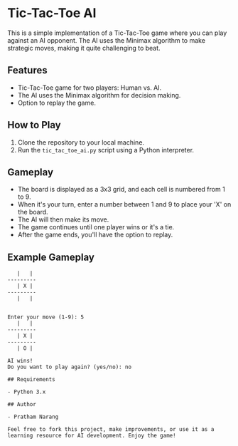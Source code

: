 # Tic-Tac-Toe AI

This is a simple implementation of a Tic-Tac-Toe game where you can play against an AI opponent. The AI uses the Minimax algorithm to make strategic moves, making it quite challenging to beat.

## Features

- Tic-Tac-Toe game for two players: Human vs. AI.
- The AI uses the Minimax algorithm for decision making.
- Option to replay the game.

## How to Play

1. Clone the repository to your local machine.
2. Run the `tic_tac_toe_ai.py` script using a Python interpreter.

## Gameplay

- The board is displayed as a 3x3 grid, and each cell is numbered from 1 to 9.
- When it's your turn, enter a number between 1 and 9 to place your 'X' on the board.
- The AI will then make its move.
- The game continues until one player wins or it's a tie.
- After the game ends, you'll have the option to replay.

## Example Gameplay

```plaintext
   |   |  
---------
   | X |  
---------
   |   |  


Enter your move (1-9): 5
   |   |  
---------
   | X |  
---------
   | O |  

AI wins!
Do you want to play again? (yes/no): no

## Requirements

- Python 3.x

## Author

- Pratham Narang

Feel free to fork this project, make improvements, or use it as a learning resource for AI development. Enjoy the game!

